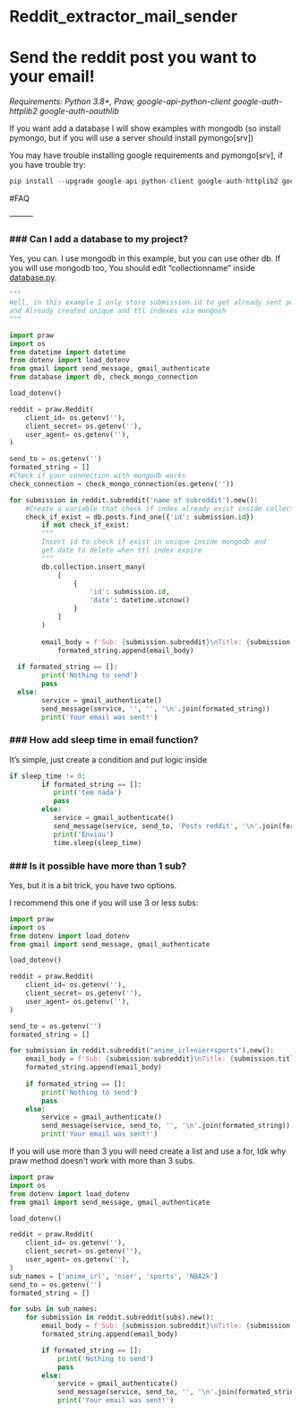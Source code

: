 # Reddit_extractor_mail_sender

Send the reddit post you want to your email!
=============================================

*Requirements: Python 3.8+, Praw, google-api-python-client google-auth-httplib2 google-auth-oauthlib*

If you want add a database I will show examples with mongodb (so install pymongo, but if you will use a server should install pymongo[srv])

You may have trouble installing google requirements and pymongo[srv], if you have trouble try:

```Python
pip install --upgrade google-api-python-client google-auth-httplib2 google-auth-oauthlib pymongo[srv]
```
#FAQ

———

### ### Can I add a database to my project?

Yes, you can. I use mongodb in this example, but you can use other db. If you will use mongodb too, You should edit  “collectionname” inside [database.py](http://database.py).

```Python
"""
Well, in this example I only store submission.id to get already sent posts in subreddit
and Already created unique and ttl indexes via mongosh 
"""

import praw
import os
from datetime import datetime
from dotenv import load_dotenv
from gmail import send_message, gmail_authenticate 
from database import db, check_mongo_connection

load_dotenv()

reddit = praw.Reddit(
    client_id= os.getenv(''),
    client_secret= os.getenv(''),
    user_agent= os.getenv(''),
)

send_to = os.getenv('')
formated_string = []
#Check if your connection with mongodb works
check_connection = check_mongo_connection(os.getenv(''))

for submission in reddit.subreddit('name of subreddit').new():  
    #Create a variable that check if index already exist inside collection
	check_if_exist = db.posts.find_one({'id': submission.id})
		if not check_if_exist:
		"""
		Insert id to check if exist in unique inside mongodb and 
		get date to delete when ttl index expire
		"""	
		db.collection.insert_many(
			[
				{
					'id': submission.id,
					'date': datetime.utcnow()
				}
			]	
		)
                           
		email_body = f'Sub: {submission.subreddit}\nTitle: {submission.title}\nLink: reddit.com/{submission.permalink}\n'
    		formated_string.append(email_body)
    
  if formated_string == []:
        print('Nothing to send')
        pass
  else:
        service = gmail_authenticate()
        send_message(service, '', '', '\n'.join(formated_string))
        print('Your email was sent!')
``` 
### ### How add sleep time in email function?

It’s simple, just create a condition and put logic inside

```Python
if sleep_time != 0:
        if formated_string == []:
           print('tem nada')
           pass
        else:
           service = gmail_authenticate()
           send_message(service, send_to, 'Posts reddit', '\n'.join(formated_string))
           print('Enviou')
           time.sleep(sleep_time)
```
### ### Is it possible have more than 1 sub?

Yes, but it is a bit trick, you have two options.

I recommend this one if you will use 3 or less subs:
```Python
import praw
import os
from dotenv import load_dotenv
from gmail import send_message, gmail_authenticate 

load_dotenv()

reddit = praw.Reddit(
    client_id= os.getenv(''),
    client_secret= os.getenv(''),
    user_agent= os.getenv(''),
)

send_to = os.getenv('')
formated_string = []

for submission in reddit.subreddit("anime_irl+nier+sports").new():  
    email_body = f'Sub: {submission.subreddit}\nTitle: {submission.title}\nLink: reddit.com/{submission.permalink}\n'
    formated_string.append(email_body)
    
    if formated_string == []:
        print('Nothing to send')
        pass
    else:
        service = gmail_authenticate()
        send_message(service, send_to, '', '\n'.join(formated_string))
        print('Your email was sent!')

```
If you will use more than 3 you will need create a list and use a for, Idk why praw method doesn’t work with more than 3 subs.
```Python
import praw
import os
from dotenv import load_dotenv
from gmail import send_message, gmail_authenticate 

load_dotenv()

reddit = praw.Reddit(
    client_id= os.getenv(''),
    client_secret= os.getenv(''),
    user_agent= os.getenv(''),
)
sub_names = ['anime_irl', 'nier', 'sports', 'NBA2k']
send_to = os.getenv('')
formated_string = []

for subs in sub_names:
    for submission in reddit.subreddit(subs).new():  
        email_body = f'Sub: {submission.subreddit}\nTitle: {submission.title}\nLink: reddit.com/{submission.permalink}\n'
        formated_string.append(email_body)

        if formated_string == []:
            print('Nothing to send')
            pass
        else:
            service = gmail_authenticate()
            send_message(service, send_to, '', '\n'.join(formated_string))
            print('Your email was sent!')
```
